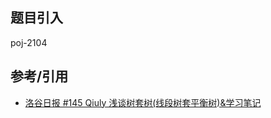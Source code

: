 ## 题目引入

poj-2104

## 参考/引用
- [洛谷日报 #145 Qiuly 浅谈树套树(线段树套平衡树)&学习笔记 ](https://www.luogu.com.cn/blog/Qiu/qian-tan-shu-tao-shu-xian-duan-shu-tao-ping-heng-shu-post)

